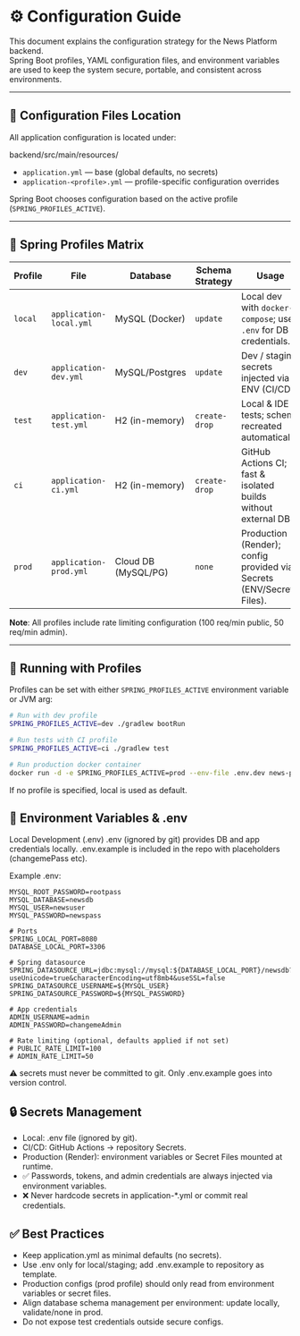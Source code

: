 # ⚙️ Configuration Guide

This document explains the configuration strategy for the News Platform backend.  
Spring Boot profiles, YAML configuration files, and environment variables are used to keep the system secure, portable, and consistent across environments.

---

## 📂 Configuration Files Location

All application configuration is located under:

backend/src/main/resources/


- `application.yml` — base (global defaults, no secrets)
- `application-<profile>.yml` — profile-specific configuration overrides

Spring Boot chooses configuration based on the active profile (`SPRING_PROFILES_ACTIVE`).

---

## 🧩 Spring Profiles Matrix

| Profile | File                     | Database          | Schema Strategy      | Usage                                                                 |
|---------|--------------------------|-------------------|----------------------|----------------------------------------------------------------------|
| `local` | `application-local.yml`  | MySQL (Docker)    | `update`             | Local dev with `docker-compose`; uses `.env` for DB credentials.      |
| `dev`   | `application-dev.yml`    | MySQL/Postgres    | `update`             | Dev / staging; secrets injected via ENV (CI/CD).                      |
| `test`  | `application-test.yml`   | H2 (in-memory)    | `create-drop`        | Local & IDE tests; schema recreated automatically.                    |
| `ci`    | `application-ci.yml`     | H2 (in-memory)    | `create-drop`        | GitHub Actions CI; fast & isolated builds without external DB.        |
| `prod`  | `application-prod.yml`   | Cloud DB (MySQL/PG)| `none`              | Production (Render); config provided via Secrets (ENV/Secret Files).  |

**Note**: All profiles include rate limiting configuration (100 req/min public, 50 req/min admin).

---

## 🚀 Running with Profiles

Profiles can be set with either `SPRING_PROFILES_ACTIVE` environment variable or JVM arg:

```bash
# Run with dev profile
SPRING_PROFILES_ACTIVE=dev ./gradlew bootRun

# Run tests with CI profile
SPRING_PROFILES_ACTIVE=ci ./gradlew test

# Run production docker container
docker run -d -e SPRING_PROFILES_ACTIVE=prod --env-file .env.dev news-platform:latest
```
If no profile is specified, local is used as default.

## 🔐 Environment Variables & .env
Local Development (.env)
.env (ignored by git) provides DB and app credentials locally.
.env.example is included in the repo with placeholders (changemePass etc).

Example .env:
```# MySQL credentials
MYSQL_ROOT_PASSWORD=rootpass
MYSQL_DATABASE=newsdb
MYSQL_USER=newsuser
MYSQL_PASSWORD=newspass

# Ports
SPRING_LOCAL_PORT=8080
DATABASE_LOCAL_PORT=3306

# Spring datasource
SPRING_DATASOURCE_URL=jdbc:mysql://mysql:${DATABASE_LOCAL_PORT}/newsdb?useUnicode=true&characterEncoding=utf8mb4&useSSL=false
SPRING_DATASOURCE_USERNAME=${MYSQL_USER}
SPRING_DATASOURCE_PASSWORD=${MYSQL_PASSWORD}

# App credentials
ADMIN_USERNAME=admin
ADMIN_PASSWORD=changemeAdmin

# Rate limiting (optional, defaults applied if not set)
# PUBLIC_RATE_LIMIT=100
# ADMIN_RATE_LIMIT=50
```
⚠️ secrets must never be committed to git. Only .env.example goes into version control.

## 🔒 Secrets Management

- Local: .env file (ignored by git).
- CI/CD: GitHub Actions → repository Secrets.
- Production (Render): environment variables or Secret Files mounted at runtime.
- ✅ Passwords, tokens, and admin credentials are always injected via environment variables.
- ❌ Never hardcode secrets in application-*.yml or commit real credentials.

## ✅ Best Practices
- Keep application.yml as minimal defaults (no secrets).
- Use .env only for local/staging; add .env.example to repository as template.
- Production configs (prod profile) should only read from environment variables or secret files.
- Align database schema management per environment: update locally, validate/none in prod.
- Do not expose test credentials outside secure configs.
